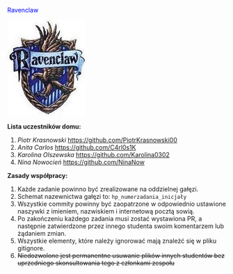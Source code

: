 <p align="center">

<span style="color:blue;">Ravenclaw</span>

<img src="imgs/ravenclaw_logo.jpg">

</p>

**Lista uczestników domu:**
1. *Piotr Krasnowski* https://github.com/PiotrKrasnowski00
2. *Anita Carlos* https://github.com/C4rl0s1K
3. *Karolina Olszewska* https://github.com/Karolina0302
4. *Nina Nowocień* https://github.com/NinaNow

**Zasady współpracy:**
1. Każde zadanie powinno być zrealizowane na oddzielnej gałęzi. 
2. Schemat nazewnictwa gałęzi to: ```hp_numerzadania_inicjały```
3. Wszystkie commity powinny być zaopatrzone w odpowiednio ustawione naszywki z imieniem, nazwiskiem i internetową pocztą sowią.
4. Po zakończeniu każdego zadania musi zostać wystawiona PR, a następnie zatwierdzone przez innego studenta swoim komentarzem lub żądaniem zmian.
5. Wszystkie elementy, które należy ignorować mają znależć się w  pliku gitignore.
6. ~~Niedozwolone jest permanentne usuwanie plików innych studentów bez uprzedniego skonsultowania tego z członkami zespołu~~